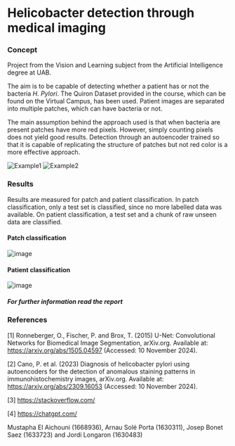 # Helicobacter detection through medical imaging

### Concept
Project from the Vision and Learning subject from the Artificial Intelligence degree at UAB. 

The aim is to be capable of detecting whether a patient has or not the bacteria _H. Pylori_. The Quiron Dataset provided in the course, which can be found on the Virtual Campus, has been used. Patient images are separated into multiple patches, which can have bacteria or not.

The main assumption behind the approach used is that when bacteria are present patches have more red pixels. However, simply counting pixels does not yield good results. Detection through an autoencoder trained so that it is capable of replicating the structure of patches but not red color is a more effective approach.


![Example1](https://github.com/user-attachments/assets/f190ba3e-ea70-4ecb-b466-d46aa209230f)
![Example2](https://github.com/user-attachments/assets/4f6ca58e-a552-4037-a7d8-21608942ecb7)



### Results
Results are measured for patch and patient classification. In patch classification, only a test set is classified, since no more labelled data was available. On patient classification, a test set and a chunk of raw unseen data are classified. 
#### Patch classification
![image](https://github.com/user-attachments/assets/ecf8e59b-afa2-4393-8bf9-75a697901bf5)

#### Patient classification
![image](https://github.com/user-attachments/assets/0a7522c0-92b1-4d9d-bb4a-c002b8799dfa)


##### For further information read the report

### References

[1] Ronneberger, O., Fischer, P. and Brox, T. (2015) U-Net: Convolutional Networks for Biomedical Image Segmentation, arXiv.org. Available at: https://arxiv.org/abs/1505.04597 (Accessed: 10 November 2024).

[2] Cano, P. et al. (2023) Diagnosis of helicobacter pylori using autoencoders for the detection of anomalous staining patterns in immunohistochemistry images, arXiv.org. Available at: https://arxiv.org/abs/2309.16053 (Accessed: 10 November 2024).

[3] https://stackoverflow.com/

[4] https://chatgpt.com/



Mustapha El Aichouni (1668936), Arnau Solé Porta (1630311), Josep Bonet Saez (1633723) and Jordi Longaron (1630483)

